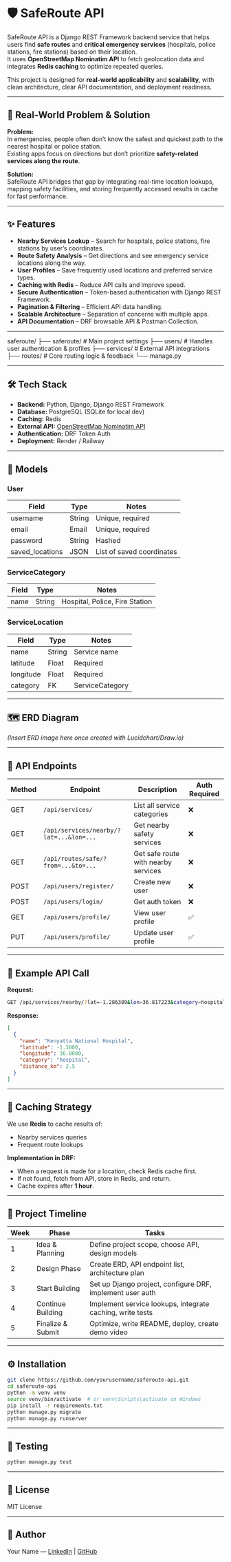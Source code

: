 # 🛡️ SafeRoute API

SafeRoute API is a Django REST Framework backend service that helps users find **safe routes** and **critical emergency services** (hospitals, police stations, fire stations) based on their location.  
It uses **OpenStreetMap Nominatim API** to fetch geolocation data and integrates **Redis caching** to optimize repeated queries.  

This project is designed for **real-world applicability** and **scalability**, with clean architecture, clear API documentation, and deployment readiness.

---

## 📖 Real-World Problem & Solution

**Problem:**  
In emergencies, people often don’t know the safest and quickest path to the nearest hospital or police station.  
Existing apps focus on directions but don’t prioritize **safety-related services along the route**.

**Solution:**  
SafeRoute API bridges that gap by integrating real-time location lookups, mapping safety facilities, and storing frequently accessed results in cache for fast performance.  

---

## ✨ Features

- **Nearby Services Lookup** – Search for hospitals, police stations, fire stations by user’s coordinates.
- **Route Safety Analysis** – Get directions and see emergency service locations along the way.
- **User Profiles** – Save frequently used locations and preferred service types.
- **Caching with Redis** – Reduce API calls and improve speed.
- **Secure Authentication** – Token-based authentication with Django REST Framework.
- **Pagination & Filtering** – Efficient API data handling.
- **Scalable Architecture** – Separation of concerns with multiple apps.
- **API Documentation** – DRF browsable API & Postman Collection.

---
saferoute/
├── saferoute/           # Main project settings
├── users/               # Handles user authentication & profiles
├── services/            # External API integrations
├── routes/              # Core routing logic & feedback
└── manage.py

---

## 🛠 Tech Stack

- **Backend:** Python, Django, Django REST Framework  
- **Database:** PostgreSQL (SQLite for local dev)  
- **Caching:** Redis  
- **External API:** [OpenStreetMap Nominatim API](https://nominatim.openstreetmap.org/)  
- **Authentication:** DRF Token Auth  
- **Deployment:** Render / Railway  

---

## 📂 Models

### User
| Field        | Type    | Notes |
|--------------|---------|-------|
| username     | String  | Unique, required |
| email        | Email   | Unique, required |
| password     | String  | Hashed |
| saved_locations | JSON | List of saved coordinates |

### ServiceCategory
| Field  | Type  | Notes |
|--------|-------|-------|
| name   | String| Hospital, Police, Fire Station |

### ServiceLocation
| Field        | Type   | Notes |
|--------------|--------|-------|
| name         | String | Service name |
| latitude     | Float  | Required |
| longitude    | Float  | Required |
| category     | FK     | ServiceCategory |

---

## 🗺 ERD Diagram

*(Insert ERD image here once created with Lucidchart/Draw.io)*

---

## 📡 API Endpoints

| Method | Endpoint | Description | Auth Required |
|--------|----------|-------------|---------------|
| GET    | `/api/services/` | List all service categories | ❌ |
| GET    | `/api/services/nearby/?lat=...&lon=...` | Get nearby safety services | ❌ |
| GET    | `/api/routes/safe/?from=...&to=...` | Get safe route with nearby services | ❌ |
| POST   | `/api/users/register/` | Create new user | ❌ |
| POST   | `/api/users/login/` | Get auth token | ❌ |
| GET    | `/api/users/profile/` | View user profile | ✅ |
| PUT    | `/api/users/profile/` | Update user profile | ✅ |

---

## 🧾 Example API Call

**Request:**
```bash
GET /api/services/nearby/?lat=-1.286389&lon=36.817223&category=hospital
```

**Response:**
```json
[
  {
    "name": "Kenyatta National Hospital",
    "latitude": -1.3000,
    "longitude": 36.8000,
    "category": "hospital",
    "distance_km": 2.5
  }
]
```

---

## 🚀 Caching Strategy

We use **Redis** to cache results of:
- Nearby services queries
- Frequent route lookups

**Implementation in DRF:**
- When a request is made for a location, check Redis cache first.
- If not found, fetch from API, store in Redis, and return.
- Cache expires after **1 hour**.

---

## 📅 Project Timeline

| Week | Phase                | Tasks |
|------|----------------------|-------|
| 1    | Idea & Planning       | Define project scope, choose API, design models |
| 2    | Design Phase          | Create ERD, API endpoint list, architecture plan |
| 3    | Start Building        | Set up Django project, configure DRF, implement user auth |
| 4    | Continue Building     | Implement service lookups, integrate caching, write tests |
| 5    | Finalize & Submit     | Optimize, write README, deploy, create demo video |

---

## ⚙ Installation

```bash
git clone https://github.com/yourusername/saferoute-api.git
cd saferoute-api
python -m venv venv
source venv/bin/activate  # or venv\Scripts\activate on Windows
pip install -r requirements.txt
python manage.py migrate
python manage.py runserver
```

---

## 🧪 Testing

```bash
python manage.py test
```

---

## 📄 License
MIT License

---

## 👤 Author
Your Name — [LinkedIn](https://www.linkedin.com/in/rich-mwendwa-b3296a302/) | [GitHub](https://github.com/RichBen03)
